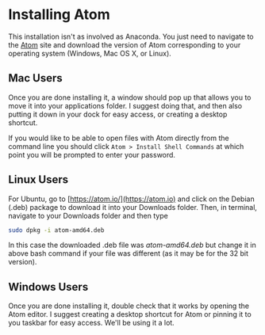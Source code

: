 # Installing Atom

This installation isn't as involved as Anaconda. You just need to navigate
to the [Atom](https://atom.io/docs/v0.191.0/getting-started-installing-atom) site and download the version of Atom corresponding to your operating system (Windows, Mac OS X, or Linux).

## Mac Users

Once you are done installing it, a window should pop up that allows you to
move it into your applications folder. I suggest doing that, and then
also putting it down in your dock for easy access, or creating a desktop
shortcut.

If you would like to be able to open files with Atom directly from the command
line you should click `Atom > Install Shell Commands` at which point you will
be prompted to enter your password.

## Linux Users
For Ubuntu, go to [https://atom.io/](https://atom.io) and click on the Debian (.deb)
package to download it into your Downloads folder.  Then, in terminal, navigate to
your Downloads folder and then type

```bash
sudo dpkg -i atom-amd64.deb
```
In this case the downloaded .deb file was *atom-amd64.deb* but change it in above bash
command if your file was different (as it may be for the 32 bit version).

## Windows Users

Once you are done installing it, double check that it works by opening the
Atom editor. I suggest creating a desktop shortcut for Atom or pinning
it to you taskbar for easy access. We'll be using it a lot. 
